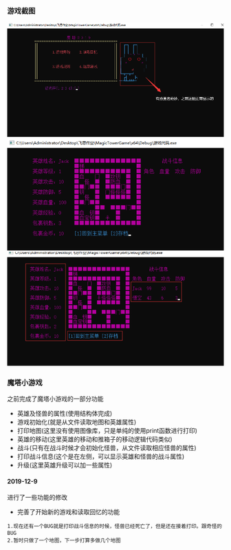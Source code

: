 ### 游戏截图

![游戏开始界面](https://raw.githubusercontent.com/DemonHXD/MagicTowerGame/master/StartInterface.png)
![游戏主界面](https://github.com/DemonHXD/MagicTowerGame/blob/master/GameMainInterface.png?raw=true)
![游戏战斗界面](https://github.com/DemonHXD/MagicTowerGame/blob/master/CombatInterface.png?raw=true)

### 魔塔小游戏
之前完成了魔塔小游戏的一部分功能
+ 英雄及怪兽的属性(使用结构体完成)
+ 游戏初始化(就是从文件读取地图和英雄属性)
+ 打印地图(这里没有使用图像库，只是单纯的使用print函数进行打印)
+ 英雄的移动(这里英雄的移动和推箱子的移动逻辑代码类似)
+ 战斗(只有在战斗时候才会初始化怪兽，从文件读取相应怪兽的属性)
+ 打印战斗信息(这个是在左侧，可以显示英雄和怪兽的战斗属性)
+ 升级(这里英雄升级可以加一些属性)
#### 2019-12-9
进行了一些功能的修改
+ 完善了开始新的游戏和读取回忆的功能

```!
1.现在还有一个BUG就是打印战斗信息的时候，怪兽已经死亡了，但是还在接着打印。跟奇怪的BUG
2.暂时只做了一个地图，下一步打算多做几个地图
```